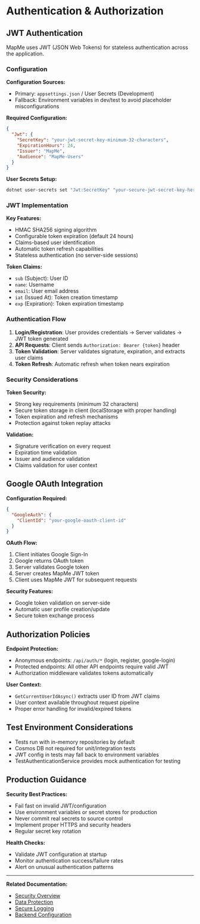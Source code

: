 # Authentication & Authorization

## JWT Authentication

MapMe uses JWT (JSON Web Tokens) for stateless authentication across the application.

### Configuration

**Configuration Sources:**
- Primary: `appsettings.json` / User Secrets (Development)
- Fallback: Environment variables in dev/test to avoid placeholder misconfigurations

**Required Configuration:**
```json
{
  "Jwt": {
    "SecretKey": "your-jwt-secret-key-minimum-32-characters",
    "ExpirationHours": 24,
    "Issuer": "MapMe",
    "Audience": "MapMe-Users"
  }
}
```

**User Secrets Setup:**
```bash
dotnet user-secrets set "Jwt:SecretKey" "your-secure-jwt-secret-key-here"
```

### JWT Implementation

**Key Features:**
- HMAC SHA256 signing algorithm
- Configurable token expiration (default 24 hours)
- Claims-based user identification
- Automatic token refresh capabilities
- Stateless authentication (no server-side sessions)

**Token Claims:**
- `sub` (Subject): User ID
- `name`: Username
- `email`: User email address
- `iat` (Issued At): Token creation timestamp
- `exp` (Expiration): Token expiration timestamp

### Authentication Flow

1. **Login/Registration**: User provides credentials → Server validates → JWT token generated
2. **API Requests**: Client sends `Authorization: Bearer {token}` header
3. **Token Validation**: Server validates signature, expiration, and extracts user claims
4. **Token Refresh**: Automatic refresh when token nears expiration

### Security Considerations

**Token Security:**
- Strong key requirements (minimum 32 characters)
- Secure token storage in client (localStorage with proper handling)
- Token expiration and refresh mechanisms
- Protection against token replay attacks

**Validation:**
- Signature verification on every request
- Expiration time validation
- Issuer and audience validation
- Claims validation for user context

## Google OAuth Integration

**Configuration Required:**
```json
{
  "GoogleAuth": {
    "ClientId": "your-google-oauth-client-id"
  }
}
```

**OAuth Flow:**
1. Client initiates Google Sign-In
2. Google returns OAuth token
3. Server validates Google token
4. Server creates MapMe JWT token
5. Client uses MapMe JWT for subsequent requests

**Security Features:**
- Google token validation on server-side
- Automatic user profile creation/update
- Secure token exchange process

## Authorization Policies

**Endpoint Protection:**
- Anonymous endpoints: `/api/auth/*` (login, register, google-login)
- Protected endpoints: All other API endpoints require valid JWT
- Authorization middleware validates tokens automatically

**User Context:**
- `GetCurrentUserIdAsync()` extracts user ID from JWT claims
- User context available throughout request pipeline
- Proper error handling for invalid/expired tokens

## Test Environment Considerations

- Tests run with in-memory repositories by default
- Cosmos DB not required for unit/integration tests
- JWT config in tests may fall back to environment variables
- TestAuthenticationService provides mock authentication for testing

## Production Guidance

**Security Best Practices:**
- Fail fast on invalid JWT/configuration
- Use environment variables or secret stores for production
- Never commit real secrets to source control
- Implement proper HTTPS and security headers
- Regular secret key rotation

**Health Checks:**
- Validate JWT configuration at startup
- Monitor authentication success/failure rates
- Alert on unusual authentication patterns

---

**Related Documentation:**
- [Security Overview](README.md)
- [Data Protection](data-protection.md)
- [Secure Logging](secure-logging.md)
- [Backend Configuration](../backend/configuration.md)
